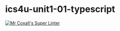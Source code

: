 # ics4u-unit1-01-typescript

[![Mr Coxall's Super Linter](https://github.com/Seti-Ngabo/ics4u-unit1-01-typescript/workflows/Mr%20Coxall's%20Super%20Linter/badge.svg)](https://github.com/Seti-Ngabo/ics4u-unit1-01-typescript/actions/)
